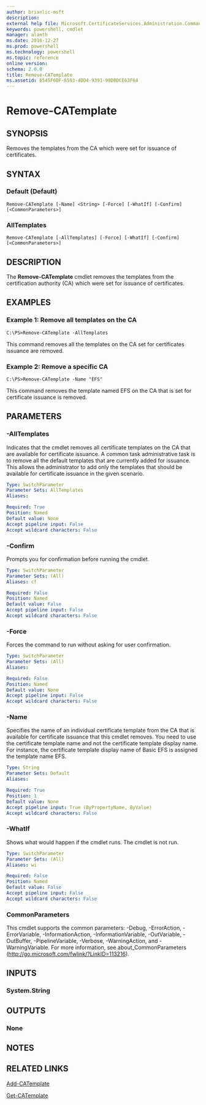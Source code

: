 ```yaml
---
author: brianlic-msft
description: 
external help file: Microsoft.CertificateServices.Administration.Commands.dll-Help.xml
keywords: powershell, cmdlet
manager: alanth
ms.date: 2016-12-27
ms.prod: powershell
ms.technology: powershell
ms.topic: reference
online version: 
schema: 2.0.0
title: Remove-CATemplate
ms.assetid: 6545F6DF-6593-4DD4-9391-98DBDCE63F64
---
```


# Remove-CATemplate

## SYNOPSIS
Removes the templates from the CA which were set for issuance of certificates.

## SYNTAX

### Default (Default)
```
Remove-CATemplate [-Name] <String> [-Force] [-WhatIf] [-Confirm] [<CommonParameters>]
```

### AllTemplates
```
Remove-CATemplate [-AllTemplates] [-Force] [-WhatIf] [-Confirm] [<CommonParameters>]
```

## DESCRIPTION
The **Remove-CATemplate** cmdlet removes the templates from the certification authority (CA) which were set for issuance of certificates.

## EXAMPLES

### Example 1: Remove all templates on the CA
```
C:\PS>Remove-CATemplate -AllTemplates
```

This command removes all the templates on the CA set for certificates issuance are removed.

### Example 2: Remove a specific CA
```
C:\PS>Remove-CATemplate -Name "EFS"
```

This command removes the template named EFS on the CA that is set for certificate issuance is removed.

## PARAMETERS

### -AllTemplates
Indicates that the cmdlet removes all certificate templates on the CA that are available for certificate issuance.
A common task administrative task is to remove all the default templates that are currently added for issuance.
This allows the administrator to add only the templates that should be available for certificate issuance in the given scenario.

```yaml
Type: SwitchParameter
Parameter Sets: AllTemplates
Aliases: 

Required: True
Position: Named
Default value: None
Accept pipeline input: False
Accept wildcard characters: False
```

### -Confirm
Prompts you for confirmation before running the cmdlet.

```yaml
Type: SwitchParameter
Parameter Sets: (All)
Aliases: cf

Required: False
Position: Named
Default value: False
Accept pipeline input: False
Accept wildcard characters: False
```

### -Force
Forces the command to run without asking for user confirmation.

```yaml
Type: SwitchParameter
Parameter Sets: (All)
Aliases: 

Required: False
Position: Named
Default value: None
Accept pipeline input: False
Accept wildcard characters: False
```

### -Name
Specifies the name of an individual certificate template from the CA that is available for certificate issuance that this cmdlet removes.
You need to use the certificate template name and not the certificate template display name.
For instance, the certificate template display name of Basic EFS is assigned the template name EFS.

```yaml
Type: String
Parameter Sets: Default
Aliases: 

Required: True
Position: 1
Default value: None
Accept pipeline input: True (ByPropertyName, ByValue)
Accept wildcard characters: False
```

### -WhatIf
Shows what would happen if the cmdlet runs.
The cmdlet is not run.

```yaml
Type: SwitchParameter
Parameter Sets: (All)
Aliases: wi

Required: False
Position: Named
Default value: False
Accept pipeline input: False
Accept wildcard characters: False
```

### CommonParameters
This cmdlet supports the common parameters: -Debug, -ErrorAction, -ErrorVariable, -InformationAction, -InformationVariable, -OutVariable, -OutBuffer, -PipelineVariable, -Verbose, -WarningAction, and -WarningVariable. For more information, see about_CommonParameters (http://go.microsoft.com/fwlink/?LinkID=113216).

## INPUTS

### System.String

## OUTPUTS

### None

## NOTES

## RELATED LINKS

[Add-CATemplate](./Add-CATemplate.md)

[Get-CATemplate](./Get-CATemplate.md)

